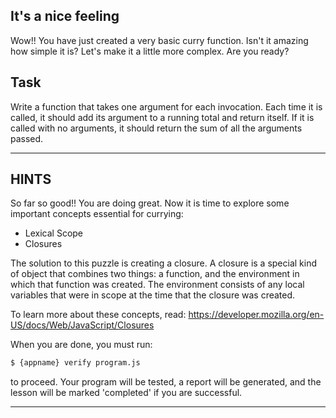 ## It's a nice feeling

Wow!! You have just created a very basic curry function. Isn't it amazing how
simple it is? Let's make it a little more complex. Are you ready?

## Task

Write a function that takes one argument for each invocation. Each time it is
called, it should add its argument to a running total and return itself. If it is called with no
arguments, it should return the sum of all the arguments passed.

----------------------------------------------------------------------
## HINTS

So far so good!! You are doing great. Now it is time to explore some important
concepts essential for currying:

* Lexical Scope
* Closures

The solution to this puzzle is creating a closure. A closure is a special kind
of object that combines two things: a function, and the environment in which
that function was created. The environment consists of any local variables that
were in scope at the time that the closure was created.

To learn more about these concepts, read:
https://developer.mozilla.org/en-US/docs/Web/JavaScript/Closures

When you are done, you must run:
```sh
$ {appname} verify program.js
```

to proceed. Your program will be tested, a report will be generated, and the
lesson will be marked 'completed' if you are successful.

----------------------------------------------------------------------
